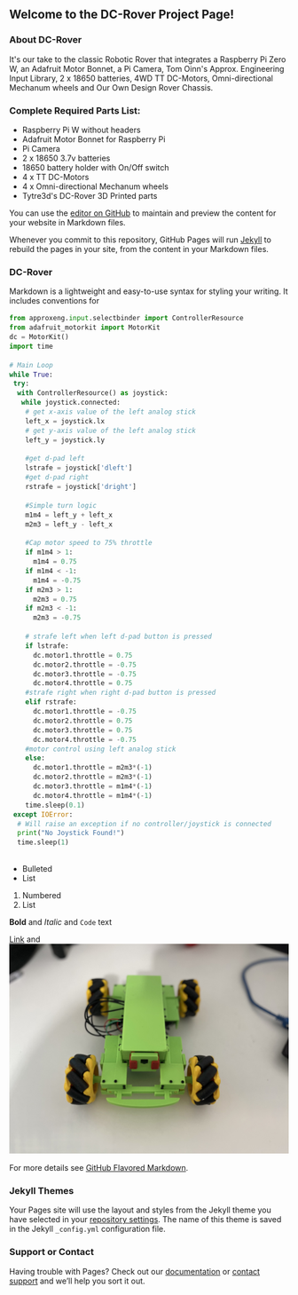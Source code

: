 ## Welcome to the DC-Rover Project Page!

### About DC-Rover 
It's our take to the classic Robotic Rover that integrates a Raspberry Pi Zero W, an Adafruit Motor Bonnet, a Pi Camera, Tom Oinn's Approx. Engineering Input Library, 2 x 18650 batteries, 4WD TT DC-Motors, Omni-directional Mechanum wheels and Our Own Design Rover Chassis.

### Complete Required Parts List:
* Raspberry Pi W without headers
* Adafruit Motor Bonnet for Raspberry Pi
* Pi Camera
* 2 x 18650 3.7v batteries
* 18650 battery holder with On/Off switch
* 4 x TT DC-Motors
* 4 x Omni-directional Mechanum wheels
* Tytre3d's DC-Rover 3D Printed parts

You can use the [editor on GitHub](https://github.com/tytre3d/DC-Rover/edit/main/README.md) to maintain and preview the content for your website in Markdown files.

Whenever you commit to this repository, GitHub Pages will run [Jekyll](https://jekyllrb.com/) to rebuild the pages in your site, from the content in your Markdown files.

### DC-Rover

Markdown is a lightweight and easy-to-use syntax for styling your writing. It includes conventions for

```Python
from approxeng.input.selectbinder import ControllerResource
from adafruit_motorkit import MotorKit
dc = MotorKit()
import time
 
# Main Loop
while True:
 try:
  with ControllerResource() as joystick:
   while joystick.connected:
    # get x-axis value of the left analog stick
    left_x = joystick.lx
    # get y-axis value of the left analog stick
    left_y = joystick.ly
    
    #get d-pad left
    lstrafe = joystick['dleft']
    #get d-pad right
    rstrafe = joystick['dright']
    
    #Simple turn logic
    m1m4 = left_y + left_x
    m2m3 = left_y - left_x
    
    #Cap motor speed to 75% throttle
    if m1m4 > 1:
      m1m4 = 0.75
    if m1m4 < -1:
      m1m4 = -0.75
    if m2m3 > 1:
      m2m3 = 0.75
    if m2m3 < -1:
      m2m3 = -0.75
      
    # strafe left when left d-pad button is pressed
    if lstrafe:
      dc.motor1.throttle = 0.75
      dc.motor2.throttle = -0.75
      dc.motor3.throttle = -0.75
      dc.motor4.throttle = 0.75
    #strafe right when right d-pad button is pressed
    elif rstrafe:
      dc.motor1.throttle = -0.75
      dc.motor2.throttle = 0.75
      dc.motor3.throttle = 0.75
      dc.motor4.throttle = -0.75
    #motor control using left analog stick
    else:
      dc.motor1.throttle = m2m3*(-1)
      dc.motor2.throttle = m2m3*(-1)
      dc.motor3.throttle = m1m4*(-1)
      dc.motor4.throttle = m1m4*(-1)
    time.sleep(0.1)
 except IOError:
  # Will raise an exception if no controller/joystick is connected
  print("No Joystick Found!")
  time.sleep(1)
   
```

- Bulleted
- List

1. Numbered
2. List

**Bold** and _Italic_ and `Code` text

[Link](url) and ![Image](IMG_1742.jpg)

For more details see [GitHub Flavored Markdown](https://guides.github.com/features/mastering-markdown/).

### Jekyll Themes

Your Pages site will use the layout and styles from the Jekyll theme you have selected in your [repository settings](https://github.com/tytre3d/DC-Rover/settings/pages). The name of this theme is saved in the Jekyll `_config.yml` configuration file.

### Support or Contact

Having trouble with Pages? Check out our [documentation](https://docs.github.com/categories/github-pages-basics/) or [contact support](https://support.github.com/contact) and we’ll help you sort it out.
